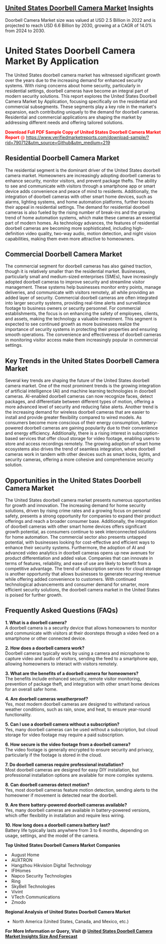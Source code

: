<h2><a href="https://www.verifiedmarketreports.com/download-sample/?rid=790712&amp;utm_source=Github&amp;utm_medium=219" target="_blank">United States Doorbell Camera Market</a> Insights</h2><p>Doorbell Camera Market size was valued at USD 2.5 Billion in 2022 and is projected to reach USD 6.6 Billion by 2030, growing at a CAGR of 14.0% from 2024 to 2030.</p><p><h1>United States Doorbell Camera Market By Application</h1> <p>The United States doorbell camera market has witnessed significant growth over the years due to the increasing demand for enhanced security systems. With rising concerns about home security, particularly in residential settings, doorbell cameras have become an integral part of modern security solutions. This report explores the United States Doorbell Camera Market by Application, focusing specifically on the residential and commercial subsegments. These segments play a key role in the market's expansion, each contributing uniquely to the demand for doorbell cameras. Residential and commercial applications are shaping the market by addressing different needs and offering tailored solutions. <p><span class=""><span style="color: #ff0000;"><strong>Download Full PDF Sample Copy of United States Doorbell Camera Market Report</strong> @ </span><a href="https://www.verifiedmarketreports.com/download-sample/?rid=790712&amp;utm_source=Github&amp;utm_medium=219" target="_blank">https://www.verifiedmarketreports.com/download-sample/?rid=790712&amp;utm_source=Github&amp;utm_medium=219</a></span></p></p> <h2>Residential Doorbell Camera Market</h2> <p>The residential segment is the dominant driver of the United States doorbell camera market. Homeowners are increasingly adopting doorbell cameras to enhance security, monitor visitors, and prevent package thefts. The ability to see and communicate with visitors through a smartphone app or smart device adds convenience and peace of mind to residents. Additionally, the integration of doorbell cameras with other smart home devices, such as alarms, lighting systems, and home automation platforms, further boosts their appeal in residential settings. The demand for residential doorbell cameras is also fueled by the rising number of break-ins and the growing trend of home automation systems, which make these cameras an essential part of modern homes. As technology advances, the features of residential doorbell cameras are becoming more sophisticated, including high-definition video quality, two-way audio, motion detection, and night vision capabilities, making them even more attractive to homeowners.</p> <h2>Commercial Doorbell Camera Market</h2> <p>The commercial segment for doorbell cameras has also gained traction, though it is relatively smaller than the residential market. Businesses, particularly small and medium-sized enterprises (SMEs), have increasingly adopted doorbell cameras to improve security and streamline visitor management. These systems help businesses monitor entry points, manage deliveries, and communicate with visitors remotely, all while providing an added layer of security. Commercial doorbell cameras are often integrated into larger security systems, providing real-time alerts and surveillance footage to business owners or security personnel. For commercial establishments, the focus is on enhancing the safety of employees, clients, and assets, making the technology a valuable investment. This segment is expected to see continued growth as more businesses realize the importance of security systems in protecting their properties and ensuring smooth operations. The convenience and effectiveness of doorbell cameras in monitoring visitor access make them increasingly popular in commercial settings.</p> <h2>Key Trends in the United States Doorbell Camera Market</h2> <p>Several key trends are shaping the future of the United States doorbell camera market. One of the most prominent trends is the growing integration of artificial intelligence (AI) and machine learning technologies in doorbell cameras. AI-enabled doorbell cameras can now recognize faces, detect packages, and differentiate between different types of motion, offering a more advanced level of security and reducing false alerts. Another trend is the increasing demand for wireless doorbell cameras that are easier to install and provide greater flexibility compared to wired models. As consumers become more conscious of their energy consumption, battery-powered doorbell cameras are gaining popularity due to their convenience and energy efficiency. Additionally, there is a rising interest in subscription-based services that offer cloud storage for video footage, enabling users to store and access recordings remotely. The growing adoption of smart home ecosystems also drives the trend of seamless integration, where doorbell cameras work in tandem with other devices such as smart locks, lights, and security cameras, offering a more cohesive and comprehensive security solution.</p> <h2>Opportunities in the United States Doorbell Camera Market</h2> <p>The United States doorbell camera market presents numerous opportunities for growth and innovation. The increasing demand for home security solutions, driven by rising crime rates and a growing focus on personal safety, presents a strong opportunity for companies to expand their product offerings and reach a broader consumer base. Additionally, the integration of doorbell cameras with other smart home devices offers significant growth potential, as consumers continue to seek interconnected solutions for home automation. The commercial sector also presents untapped potential, with businesses looking for cost-effective and efficient ways to enhance their security systems. Furthermore, the adoption of AI and advanced video analytics in doorbell cameras opens up new avenues for product differentiation and added value. Companies that can innovate in terms of features, reliability, and ease of use are likely to benefit from a competitive advantage. The trend of subscription services for cloud storage is another opportunity that allows businesses to generate recurring revenue while offering added convenience to customers. With continued technological advancements and consumer demand for smarter, more efficient security solutions, the doorbell camera market in the United States is poised for further growth.</p> <h2>Frequently Asked Questions (FAQs)</h2> <p><b>1. What is a doorbell camera?</b><br> A doorbell camera is a security device that allows homeowners to monitor and communicate with visitors at their doorsteps through a video feed on a smartphone or other connected device.</p> <p><b>2. How does a doorbell camera work?</b><br> Doorbell cameras typically work by using a camera and microphone to capture video and audio of visitors, sending the feed to a smartphone app, allowing homeowners to interact with visitors remotely.</p> <p><b>3. What are the benefits of a doorbell camera for homeowners?</b><br> The benefits include enhanced security, remote visitor monitoring, prevention of package theft, and integration with other smart home devices for an overall safer home.</p> <p><b>4. Are doorbell cameras weatherproof?</b><br> Yes, most modern doorbell cameras are designed to withstand various weather conditions, such as rain, snow, and heat, to ensure year-round functionality.</p> <p><b>5. Can I use a doorbell camera without a subscription?</b><br> Yes, many doorbell cameras can be used without a subscription, but cloud storage for video footage may require a paid subscription.</p> <p><b>6. How secure is the video footage from a doorbell camera?</b><br> The video footage is generally encrypted to ensure security and privacy, particularly if the footage is stored in the cloud.</p> <p><b>7. Do doorbell cameras require professional installation?</b><br> Most doorbell cameras are designed for easy DIY installation, but professional installation options are available for more complex systems.</p> <p><b>8. Can doorbell cameras detect motion?</b><br> Yes, most doorbell cameras feature motion detection, sending alerts to the homeowner if movement is detected near the doorbell.</p> <p><b>9. Are there battery-powered doorbell cameras available?</b><br> Yes, many doorbell cameras are available in battery-powered versions, which offer flexibility in installation and require less wiring.</p> <p><b>10. How long does a doorbell camera battery last?</b><br> Battery life typically lasts anywhere from 3 to 6 months, depending on usage, settings, and the model of the camera.</p> </p><p><strong>Top United States Doorbell Camera Market Companies</strong></p><div data-test-id=""><p><li>August Home</li><li> AUXTRON</li><li> Hangzhou Hikvision Digital Technology</li><li> IFIHomes</li><li> Napco Security Technologies</li><li> Ring</li><li> SkyBell Technologies</li><li> Vivint</li><li> VTech Communications</li><li> Zmodo</li></p><div><strong>Regional Analysis of&nbsp;United States Doorbell Camera Market</strong></div><ul><li dir="ltr"><p dir="ltr">North America&nbsp;(United States, Canada, and Mexico, etc.)</p></li></ul><p><strong>For More Information or Query, Visit @&nbsp;</strong><strong><a href="https://www.verifiedmarketreports.com/product/doorbell-camera-market/?utm_source=Github&amp;utm_medium=219" target="_blank">United States Doorbell Camera Market Insights Size And Forecast</a></strong></p></div>
